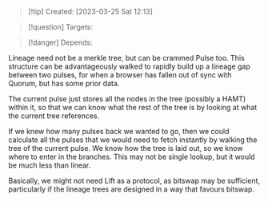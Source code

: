 
>[!tip] Created: [2023-03-25 Sat 12:13]

>[!question] Targets: 

>[!danger] Depends: 

Lineage need not be a merkle tree, but can be crammed Pulse too.  This structure can be advantageously walked to rapidly build up a lineage gap between two pulses, for when a browser has fallen out of sync with Quorum, but has some prior data.

The current pulse just stores all the nodes in the tree (possibly a HAMT) within it, so that we can know what the rest of the tree is by looking at what the current tree references.

If we knew how many pulses back we wanted to go, then we could calculate all the pulses that we would need to fetch instantly by walking the tree of the current pulse.  We know how the tree is laid out, so we know where to enter in the branches.  This may not be single lookup, but it would be much less than linear.

Basically, we might not need Lift as a protocol, as bitswap may be sufficient, particularly if the lineage trees are designed in a way that favours bitswap.